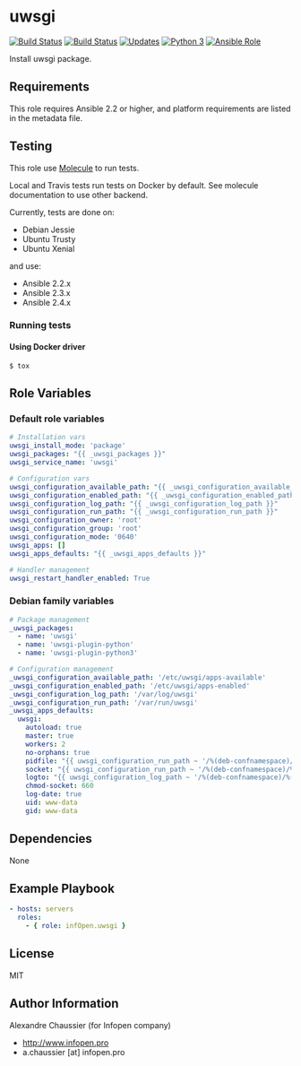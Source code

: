 # uwsgi

[![Build Status](https://img.shields.io/travis/infOpen/ansible-role-uwsgi/master.svg?label=travis_master)](https://travis-ci.org/infOpen/ansible-role-uwsgi)
[![Build Status](https://img.shields.io/travis/infOpen/ansible-role-uwsgi/develop.svg?label=travis_develop)](https://travis-ci.org/infOpen/ansible-role-uwsgi)
[![Updates](https://pyup.io/repos/github/infOpen/ansible-role-uwsgi/shield.svg)](https://pyup.io/repos/github/infOpen/ansible-role-uwsgi/)
[![Python 3](https://pyup.io/repos/github/infOpen/ansible-role-uwsgi/python-3-shield.svg)](https://pyup.io/repos/github/infOpen/ansible-role-uwsgi/)
[![Ansible Role](https://img.shields.io/ansible/role/12481.svg)](https://galaxy.ansible.com/infOpen/uwsgi/)

Install uwsgi package.

## Requirements

This role requires Ansible 2.2 or higher,
and platform requirements are listed in the metadata file.

## Testing

This role use [Molecule](https://github.com/metacloud/molecule/) to run tests.

Local and Travis tests run tests on Docker by default.
See molecule documentation to use other backend.

Currently, tests are done on:
- Debian Jessie
- Ubuntu Trusty
- Ubuntu Xenial

and use:
- Ansible 2.2.x
- Ansible 2.3.x
- Ansible 2.4.x

### Running tests

#### Using Docker driver

```
$ tox
```

## Role Variables

### Default role variables

``` yaml
# Installation vars
uwsgi_install_mode: 'package'
uwsgi_packages: "{{ _uwsgi_packages }}"
uwsgi_service_name: 'uwsgi'

# Configuration vars
uwsgi_configuration_available_path: "{{ _uwsgi_configuration_available_path }}"
uwsgi_configuration_enabled_path: "{{ _uwsgi_configuration_enabled_path }}"
uwsgi_configuration_log_path: "{{ _uwsgi_configuration_log_path }}"
uwsgi_configuration_run_path: "{{ _uwsgi_configuration_run_path }}"
uwsgi_configuration_owner: 'root'
uwsgi_configuration_group: 'root'
uwsgi_configuration_mode: '0640'
uwsgi_apps: []
uwsgi_apps_defaults: "{{ _uwsgi_apps_defaults }}"

# Handler management
uwsgi_restart_handler_enabled: True
```

### Debian family variables

``` yaml
# Package management
_uwsgi_packages:
  - name: 'uwsgi'
  - name: 'uwsgi-plugin-python'
  - name: 'uwsgi-plugin-python3'

# Configuration management
_uwsgi_configuration_available_path: '/etc/uwsgi/apps-available'
_uwsgi_configuration_enabled_path: '/etc/uwsgi/apps-enabled'
_uwsgi_configuration_log_path: '/var/log/uwsgi'
_uwsgi_configuration_run_path: '/var/run/uwsgi'
_uwsgi_apps_defaults:
  uwsgi:
    autoload: true
    master: true
    workers: 2
    no-orphans: true
    pidfile: "{{ uwsgi_configuration_run_path ~ '/%(deb-confnamespace)/%(deb-confname)/pid' }}"
    socket: "{{ uwsgi_configuration_run_path ~ '/%(deb-confnamespace)/%(deb-confname)/socket' }}"
    logto: "{{ uwsgi_configuration_log_path ~ '/%(deb-confnamespace)/%(debconfname).log' }}"
    chmod-socket: 660
    log-date: true
    uid: www-data
    gid: www-data
```

## Dependencies

None

## Example Playbook

``` yaml
- hosts: servers
  roles:
    - { role: infOpen.uwsgi }
```

## License

MIT

## Author Information

Alexandre Chaussier (for Infopen company)
- http://www.infopen.pro
- a.chaussier [at] infopen.pro
